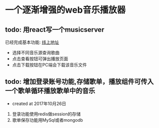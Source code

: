 # 一个逐渐增强的web音乐播放器
## todo: 用react写一个musicserver  
已经完成基本功能: [线上地址](www.besttian.top:3001)
- 选择不同音乐源查询歌曲
- 点击查看按钮可弹出播放页面
- 点击下载按钮在PC端会下载该音乐文件
## todo: 增加登录账号功能,存储歌单，播放组件可传入一个歌单循环播放歌单中的音乐 
- created at 2017年10月26日
1. 登录功能使用redis做session的存储
2. 歌单保存功能用MySql或者mongodb
